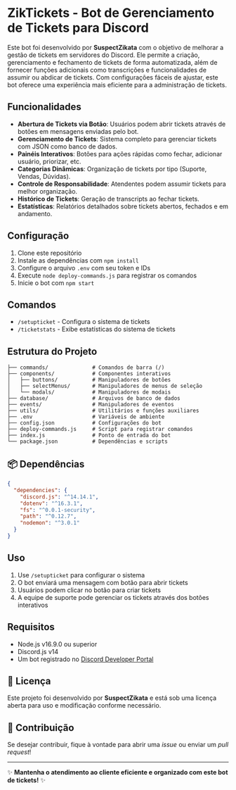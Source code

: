 # ZikTickets - Bot de Gerenciamento de Tickets para Discord

Este bot foi desenvolvido por **SuspectZikata** com o objetivo de melhorar a gestão de tickets em servidores do Discord. Ele permite a criação, gerenciamento e fechamento de tickets de forma automatizada, além de fornecer funções adicionais como transcrições e funcionalidades de assumir ou abdicar de tickets. Com configurações fáceis de ajustar, este bot oferece uma experiência mais eficiente para a administração de tickets.

## Funcionalidades

- **Abertura de Tickets via Botão**: Usuários podem abrir tickets através de botões em mensagens enviadas pelo bot.
- **Gerenciamento de Tickets**: Sistema completo para gerenciar tickets com JSON como banco de dados.
- **Painéis Interativos**: Botões para ações rápidas como fechar, adicionar usuário, priorizar, etc.
- **Categorias Dinâmicas**: Organização de tickets por tipo (Suporte, Vendas, Dúvidas).
- **Controle de Responsabilidade**: Atendentes podem assumir tickets para melhor organização.
- **Histórico de Tickets**: Geração de transcripts ao fechar tickets.
- **Estatísticas**: Relatórios detalhados sobre tickets abertos, fechados e em andamento.

## Configuração

1. Clone este repositório
2. Instale as dependências com `npm install`
3. Configure o arquivo `.env` com seu token e IDs
4. Execute `node deploy-commands.js` para registrar os comandos
5. Inicie o bot com `npm start`

## Comandos

- `/setupticket` - Configura o sistema de tickets
- `/ticketstats` - Exibe estatísticas do sistema de tickets

## Estrutura do Projeto

```
├── commands/              # Comandos de barra (/)
├── components/            # Componentes interativos
│   ├── buttons/           # Manipuladores de botões
│   ├── selectMenus/       # Manipuladores de menus de seleção
│   └── modals/            # Manipuladores de modais
├── database/              # Arquivos de banco de dados
├── events/                # Manipuladores de eventos
├── utils/                 # Utilitários e funções auxiliares
├── .env                   # Variáveis de ambiente
├── config.json            # Configurações do bot
├── deploy-commands.js     # Script para registrar comandos
├── index.js               # Ponto de entrada do bot
└── package.json           # Dependências e scripts
```

## 📦 Dependências
```json
{
  "dependencies": {
    "discord.js": "^14.14.1",
    "dotenv": "^16.3.1",
    "fs": "^0.0.1-security",
    "path": "^0.12.7",
    "nodemon": "^3.0.1"
  }
}
```

## Uso

1. Use `/setupticket` para configurar o sistema
2. O bot enviará uma mensagem com botão para abrir tickets
3. Usuários podem clicar no botão para criar tickets
4. A equipe de suporte pode gerenciar os tickets através dos botões interativos

## Requisitos

- Node.js v16.9.0 ou superior
- Discord.js v14
- Um bot registrado no [Discord Developer Portal](https://discord.com/developers/applications)

## 📜 Licença
Este projeto foi desenvolvido por **SuspectZikata** e está sob uma licença aberta para uso e modificação conforme necessário.

## 🌟 Contribuição
Se desejar contribuir, fique à vontade para abrir uma *issue* ou enviar um *pull request*!

---
✨ **Mantenha o atendimento ao cliente eficiente e organizado com este bot de tickets!** ✨
